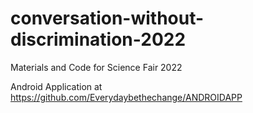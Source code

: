 # conversation-without-discrimination-2022
Materials and Code for Science Fair 2022

Android Application at https://github.com/Everydaybethechange/ANDROIDAPP
